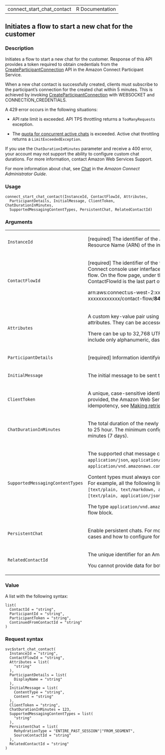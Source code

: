 <table style="width: 100%;">
<tbody>
<tr class="odd">
<td>connect_start_chat_contact</td>
<td style="text-align: right;">R Documentation</td>
</tr>
</tbody>
</table>

## Initiates a flow to start a new chat for the customer

### Description

Initiates a flow to start a new chat for the customer. Response of this
API provides a token required to obtain credentials from the
[CreateParticipantConnection](https://docs.aws.amazon.com/connect-participant/latest/APIReference/API_CreateParticipantConnection.html)
API in the Amazon Connect Participant Service.

When a new chat contact is successfully created, clients must subscribe
to the participant’s connection for the created chat within 5 minutes.
This is achieved by invoking
[CreateParticipantConnection](https://docs.aws.amazon.com/connect-participant/latest/APIReference/API_CreateParticipantConnection.html)
with WEBSOCKET and CONNECTION\_CREDENTIALS.

A 429 error occurs in the following situations:

-   API rate limit is exceeded. API TPS throttling returns a
    `TooManyRequests` exception.

-   The [quota for concurrent active
    chats](https://docs.aws.amazon.com/connect/latest/adminguide/amazon-connect-service-limits.html)
    is exceeded. Active chat throttling returns a
    `LimitExceededException`.

If you use the `ChatDurationInMinutes` parameter and receive a 400
error, your account may not support the ability to configure custom chat
durations. For more information, contact Amazon Web Services Support.

For more information about chat, see
[Chat](https://docs.aws.amazon.com/connect/latest/adminguide/web-and-mobile-chat.html)
in the *Amazon Connect Administrator Guide*.

### Usage

    connect_start_chat_contact(InstanceId, ContactFlowId, Attributes,
      ParticipantDetails, InitialMessage, ClientToken, ChatDurationInMinutes,
      SupportedMessagingContentTypes, PersistentChat, RelatedContactId)

### Arguments

<table>
<colgroup>
<col style="width: 35%" />
<col style="width: 65%" />
</colgroup>
<tbody>
<tr class="odd">
<td><code
id="connect_start_chat_contact_:_InstanceId">InstanceId</code></td>
<td><p>[required] The identifier of the Amazon Connect instance. You can
<a
href="https://docs.aws.amazon.com/connect/latest/adminguide/find-instance-arn.html">find
the instance ID</a> in the Amazon Resource Name (ARN) of the
instance.</p></td>
</tr>
<tr class="even">
<td><code
id="connect_start_chat_contact_:_ContactFlowId">ContactFlowId</code></td>
<td><p>[required] The identifier of the flow for initiating the chat. To
see the ContactFlowId in the Amazon Connect console user interface, on
the navigation menu go to <strong>Routing</strong>, <strong>Contact
Flows</strong>. Choose the flow. On the flow page, under the name of the
flow, choose <strong>Show additional flow information</strong>. The
ContactFlowId is the last part of the ARN, shown here in bold:</p>
<p>arn:aws:connect:us-west-2:xxxxxxxxxxxx:instance/xxxxxxxx-xxxx-xxxx-xxxx-xxxxxxxxxxxx/contact-flow/<strong>846ec553-a005-41c0-8341-xxxxxxxxxxxx</strong></p></td>
</tr>
<tr class="odd">
<td><code
id="connect_start_chat_contact_:_Attributes">Attributes</code></td>
<td><p>A custom key-value pair using an attribute map. The attributes
are standard Amazon Connect attributes. They can be accessed in flows
just like any other contact attributes.</p>
<p>There can be up to 32,768 UTF-8 bytes across all key-value pairs per
contact. Attribute keys can include only alphanumeric, dash, and
underscore characters.</p></td>
</tr>
<tr class="even">
<td><code
id="connect_start_chat_contact_:_ParticipantDetails">ParticipantDetails</code></td>
<td><p>[required] Information identifying the participant.</p></td>
</tr>
<tr class="odd">
<td><code
id="connect_start_chat_contact_:_InitialMessage">InitialMessage</code></td>
<td><p>The initial message to be sent to the newly created
chat.</p></td>
</tr>
<tr class="even">
<td><code
id="connect_start_chat_contact_:_ClientToken">ClientToken</code></td>
<td><p>A unique, case-sensitive identifier that you provide to ensure
the idempotency of the request. If not provided, the Amazon Web Services
SDK populates this field. For more information about idempotency, see <a
href="https://aws.amazon.com/builders-library/making-retries-safe-with-idempotent-APIs/">Making
retries safe with idempotent APIs</a>.</p></td>
</tr>
<tr class="odd">
<td><code
id="connect_start_chat_contact_:_ChatDurationInMinutes">ChatDurationInMinutes</code></td>
<td><p>The total duration of the newly started chat session. If not
specified, the chat session duration defaults to 25 hour. The minimum
configurable time is 60 minutes. The maximum configurable time is 10,080
minutes (7 days).</p></td>
</tr>
<tr class="even">
<td><code
id="connect_start_chat_contact_:_SupportedMessagingContentTypes">SupportedMessagingContentTypes</code></td>
<td><p>The supported chat message content types. Supported types are
<code>text/plain</code>, <code>text/markdown</code>,
<code>application/json</code>,
<code>application/vnd.amazonaws.connect.message.interactive</code>, and
<code>application/vnd.amazonaws.connect.message.interactive.response</code>.</p>
<p>Content types must always contain <code>text/plain</code>. You can
then put any other supported type in the list. For example, all the
following lists are valid because they contain <code>text/plain</code>:
<code
style="white-space: pre;">⁠[text/plain, text/markdown, application/json]⁠</code>,
<code style="white-space: pre;">⁠[text/markdown, text/plain]⁠</code>,
<code
style="white-space: pre;">⁠[text/plain, application/json, application/vnd.amazonaws.connect.message.interactive.response]⁠</code>.</p>
<p>The type
<code>application/vnd.amazonaws.connect.message.interactive</code> is
required to use the <a
href="https://docs.aws.amazon.com/connect/latest/adminguide/show-view-block.html">Show
view</a> flow block.</p></td>
</tr>
<tr class="odd">
<td><code
id="connect_start_chat_contact_:_PersistentChat">PersistentChat</code></td>
<td><p>Enable persistent chats. For more information about enabling
persistent chat, and for example use cases and how to configure for
them, see <a
href="https://docs.aws.amazon.com/connect/latest/adminguide/chat-persistence.html">Enable
persistent chat</a>.</p></td>
</tr>
<tr class="even">
<td><code
id="connect_start_chat_contact_:_RelatedContactId">RelatedContactId</code></td>
<td><p>The unique identifier for an Amazon Connect contact. This
identifier is related to the chat starting.</p>
<p>You cannot provide data for both RelatedContactId and
PersistentChat.</p></td>
</tr>
</tbody>
</table>

### Value

A list with the following syntax:

    list(
      ContactId = "string",
      ParticipantId = "string",
      ParticipantToken = "string",
      ContinuedFromContactId = "string"
    )

### Request syntax

    svc$start_chat_contact(
      InstanceId = "string",
      ContactFlowId = "string",
      Attributes = list(
        "string"
      ),
      ParticipantDetails = list(
        DisplayName = "string"
      ),
      InitialMessage = list(
        ContentType = "string",
        Content = "string"
      ),
      ClientToken = "string",
      ChatDurationInMinutes = 123,
      SupportedMessagingContentTypes = list(
        "string"
      ),
      PersistentChat = list(
        RehydrationType = "ENTIRE_PAST_SESSION"|"FROM_SEGMENT",
        SourceContactId = "string"
      ),
      RelatedContactId = "string"
    )
